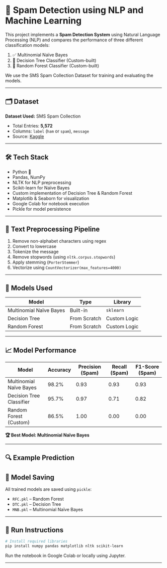 # 📧 Spam Detection using NLP and Machine Learning

This project implements a **Spam Detection System** using Natural Language Processing (NLP) and compares the performance of three different classification models:

1. ✅ Multinomial Naïve Bayes  
2. 🌳 Decision Tree Classifier (Custom-built)
3. 🌲 Random Forest Classifier (Custom-built)  

We use the SMS Spam Collection Dataset for training and evaluating the models.

---

## 🗂️ Dataset

**Dataset Used:** SMS Spam Collection  
- Total Entries: **5,572**  
- Columns: `label` (`ham` or `spam`), `message`  
- Source: [Kaggle](https://www.kaggle.com/datasets/uciml/sms-spam-collection-dataset)

---

## 🛠️ Tech Stack

- Python 🐍  
- Pandas, NumPy  
- NLTK for NLP preprocessing  
- Scikit-learn for Naïve Bayes  
- Custom implementation of Decision Tree & Random Forest  
- Matplotlib & Seaborn for visualization  
- Google Colab for notebook execution  
- Pickle for model persistence  

---

## 🧼 Text Preprocessing Pipeline

1. Remove non-alphabet characters using regex  
2. Convert to lowercase  
3. Tokenize the message  
4. Remove stopwords (using `nltk.corpus.stopwords`)  
5. Apply stemming (`PorterStemmer`)  
6. Vectorize using `CountVectorizer(max_features=4000)`  

---

## 🤖 Models Used

| Model                    | Type         | Library        |
|--------------------------|--------------|----------------|
| Multinomial Naïve Bayes  | Built-in     | `sklearn`      |
| Decision Tree            | From Scratch | Custom Logic   |
| Random Forest            | From Scratch | Custom Logic   |

---

## 📈 Model Performance

| Model                    | Accuracy | Precision (Spam) | Recall (Spam) | F1-Score (Spam) |
|--------------------------|----------|------------------|---------------|-----------------|
| Multinomial Naïve Bayes  | 98.2%    | 0.93             | 0.93          | 0.93            |
| Decision Tree Classifier | 95.7%    | 0.97             | 0.71          | 0.82            |
| Random Forest (Custom)   | 86.5%    | 1.00             | 0.00          | 0.00            |

**🏆 Best Model: Multinomial Naïve Bayes**

---

## 🔍 Example Prediction



## 💾 Model Saving

All trained models are saved using `pickle`:

- `RFC.pkl` – Random Forest  
- `DTC.pkl` – Decision Tree  
- `MNB.pkl` – Multinomial Naïve Bayes  

---

## 🚀 Run Instructions

```bash
# Install required libraries
pip install numpy pandas matplotlib nltk scikit-learn
```

Run the notebook in Google Colab or locally using Jupyter.



---
